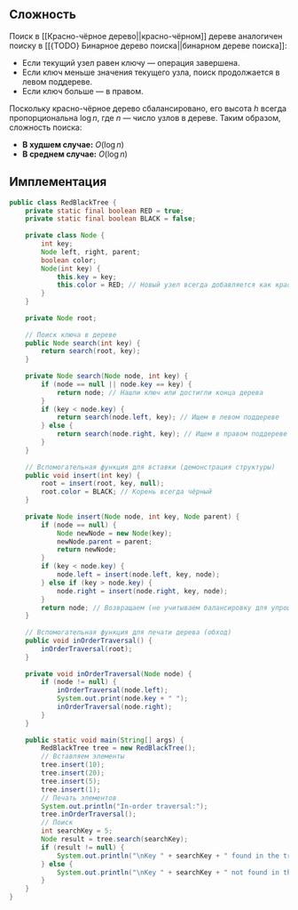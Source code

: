 
## Сложность

Поиск в [[Красно-чёрное дерево||красно-чёрном]] дереве аналогичен поиску в [[{TODO} Бинарное дерево поиска||бинарном дереве поиска]]:

- Если текущий узел равен ключу — операция завершена.
- Если ключ меньше значения текущего узла, поиск продолжается в левом поддереве.
- Если ключ больше — в правом.

Поскольку красно-чёрное дерево сбалансировано, его высота $h$ всегда пропорциональна $\log n$, где $n$ — число узлов в дереве. Таким образом, сложность поиска:

- **В худшем случае:** $O(\log n)$
- **В среднем случае:** $O(\log n)$

## Имплементация

``` java
public class RedBlackTree {
    private static final boolean RED = true;
    private static final boolean BLACK = false;
	
    private class Node {
        int key;
        Node left, right, parent;
        boolean color;
        Node(int key) {
            this.key = key;
            this.color = RED; // Новый узел всегда добавляется как красный
        }
    }
	
    private Node root;
	
    // Поиск ключа в дереве
    public Node search(int key) {
        return search(root, key);
    }
	
    private Node search(Node node, int key) {
        if (node == null || node.key == key) {
            return node; // Нашли ключ или достигли конца дерева
        }
        if (key < node.key) {
            return search(node.left, key); // Ищем в левом поддереве
        } else {
            return search(node.right, key); // Ищем в правом поддереве
        }
    }
	
    // Вспомогательная функция для вставки (демонстрация структуры)
    public void insert(int key) {
        root = insert(root, key, null);
        root.color = BLACK; // Корень всегда чёрный
    }
	
    private Node insert(Node node, int key, Node parent) {
        if (node == null) {
            Node newNode = new Node(key);
            newNode.parent = parent;
            return newNode;
        }
        if (key < node.key) {
            node.left = insert(node.left, key, node);
        } else if (key > node.key) {
            node.right = insert(node.right, key, node);
        }
        return node; // Возвращаем (не учитываем балансировку для упрощения примера)
    }
	
    // Вспомогательная функция для печати дерева (обход)
    public void inOrderTraversal() {
        inOrderTraversal(root);
    }
	
    private void inOrderTraversal(Node node) {
        if (node != null) {
            inOrderTraversal(node.left);
            System.out.print(node.key + " ");
            inOrderTraversal(node.right);
        }
    }
	
    public static void main(String[] args) {
        RedBlackTree tree = new RedBlackTree();
        // Вставляем элементы
        tree.insert(10);
        tree.insert(20);
        tree.insert(5);
        tree.insert(1);
        // Печать элементов
        System.out.println("In-order traversal:");
        tree.inOrderTraversal();
        // Поиск
        int searchKey = 5;
        Node result = tree.search(searchKey);
        if (result != null) {
            System.out.println("\nKey " + searchKey + " found in the tree.");
        } else {
            System.out.println("\nKey " + searchKey + " not found in the tree.");
        }
    }
}
```


